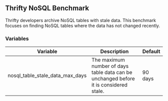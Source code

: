 ## Thrifty NoSQL Benchmark

Thrifty developers archive NoSQL tables with stale data. This benchmark focuses on finding NoSQL tables where the data has not changed recently.

### Variables

| Variable | Description | Default |
| - | - | - |
| nosql_table_stale_data_max_days | The maximum number of days table data can be unchanged before it is considered stale. | 90 days |
